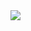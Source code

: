 <!--
**bbaobelief/bbaobelief** is a ✨ _special_ ✨ repository because its `README.md` (this file) appears on your GitHub profile.

Here are some ideas to get you started:

- 🔭 I’m currently working on ...
- 🌱 I’m currently learning ...
- 👯 I’m looking to collaborate on ...
- 🤔 I’m looking for help with ...
- 💬 Ask me about ...
- 📫 How to reach me: ...
- 😄 Pronouns: ...
- ⚡ Fun fact: ...
-->

<!--
[![Top Langs](https://github-readme-stats.vercel.app/api/top-langs/?username=bbaobelief&layout=compact&hide=css,html)](https://github.com/bbaobelief/bbaobelief)
-->

<img align="right" src="https://github-readme-stats.vercel.app/api?username=bbaobelief&show_icons=true&icon_color=0366d6&text_color=2ea44f&bg_color=ffffff&hide_title=true" />
